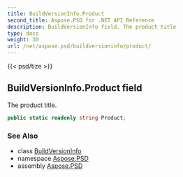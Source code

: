 ```yaml
---
title: BuildVersionInfo.Product
second_title: Aspose.PSD for .NET API Reference
description: BuildVersionInfo field. The product title
type: docs
weight: 30
url: /net/aspose.psd/buildversioninfo/product/
---
```

{{< psd/tize >}}
## BuildVersionInfo.Product field

The product title.

```csharp
public static readonly string Product;
```

### See Also

* class [BuildVersionInfo](../)
* namespace [Aspose.PSD](../../buildversioninfo/)
* assembly [Aspose.PSD](../../../)


